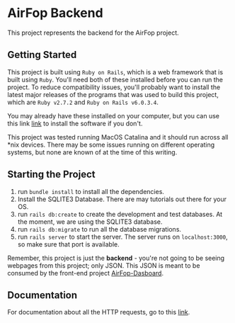 AirFop Backend
===
This project represents the backend for the AirFop project. 


## Getting Started

This project is built using `Ruby on Rails`, which is a web framework that is built using `Ruby`. You'll need both of 
these installed before you can run the project. To reduce compatibility issues, you'll probably want to install the 
latest major releases of the programs that was used to build this project, which are `Ruby v2.7.2` and 
`Ruby on Rails v6.0.3.4`. 

You may already have these installed on your computer, but you can use this link 
[link](https://gorails.com/setup/osx/10.15-catalina) to install the software if you don't. 

This project was tested running MacOS Catalina and it should run across all *nix devices. There may be some issues 
running on different operating systems, but none are known of at the time of this writing. 

## Starting the Project

1. run `bundle install` to install all the dependencies.
1. Install the SQLITE3 Database. There are may tutorials out there for your OS.
1. run `rails db:create` to create the development and test databases. At the moment, we are using the SQLITE3 database.
1. run `rails db:migrate` to run all the database migrations.
1. run `rails server` to start the server. The server runs on `localhost:3000`, so make sure that port is available. 

Remember, this project is just the **backend** - you're not going to be seeing webpages from this project; only JSON. 
This JSON is meant to be consumed by the front-end project 
[AirFop-Dasboard](https://github.com/MLH-Fellowship/AirFop-Dasboard).

## Documentation

For documentation about all the HTTP requests, go to this 
[link](https://github.com/MLH-Fellowship/AirFop-Backend/tree/master/docs).
